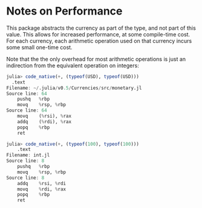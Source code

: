 # Notes on Performance

This package abstracts the currency as part of the type, and not part of this
value. This allows for increased performance, at some compile-time cost. For
each currency, each arithmetic operation used on that currency incurs some small
one-time cost.

Note that the the only overhead for most arithmetic operations is just an
indirection from the equivalent operation on integers:

```julia
julia> code_native(+, (typeof(USD), typeof(USD)))
  .text
Filename: ~/.julia/v0.5/Currencies/src/monetary.jl
Source line: 64
    pushq   %rbp
    movq    %rsp, %rbp
Source line: 64
    movq    (%rsi), %rax
    addq    (%rdi), %rax
    popq    %rbp
    ret

julia> code_native(+, (typeof(100), typeof(100)))
    .text
Filename: int.jl
Source line: 8
    pushq   %rbp
    movq    %rsp, %rbp
Source line: 8
    addq    %rsi, %rdi
    movq    %rdi, %rax
    popq    %rbp
    ret
```
